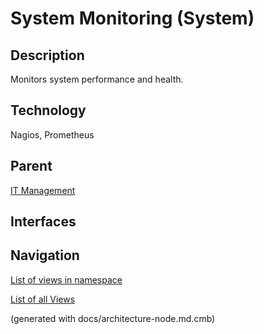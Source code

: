 # System Monitoring (System)
## Description
Monitors system performance and health.

## Technology
Nagios, Prometheus

## Parent
[IT Management](../../mybank/it-management/context-boundary.md)

## Interfaces


## Navigation
[List of views in namespace](./views-in-namespace.md)

[List of all Views](../../views.md)

(generated with docs/architecture-node.md.cmb)
